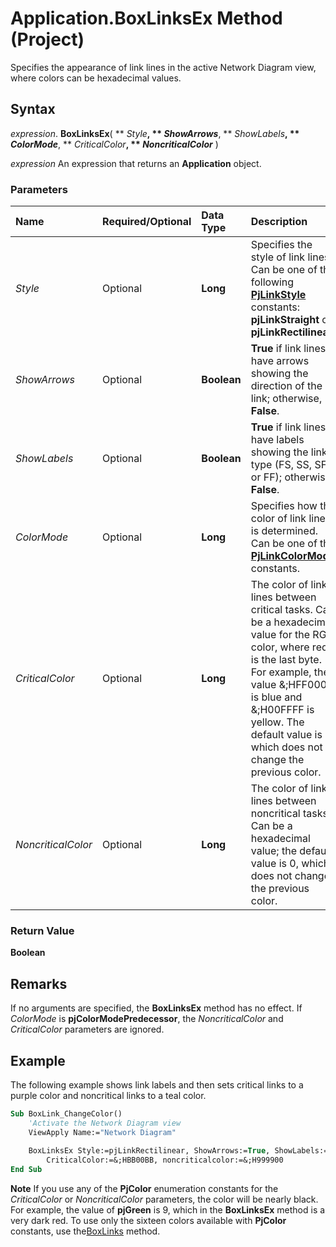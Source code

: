 
# Application.BoxLinksEx Method (Project)

Specifies the appearance of link lines in the active Network Diagram view, where colors can be hexadecimal values.


## Syntax

 _expression_. **BoxLinksEx**( ** _Style_**, ** _ShowArrows_**, ** _ShowLabels_**, ** _ColorMode_**, ** _CriticalColor_**, ** _NoncriticalColor_** )

 _expression_ An expression that returns an **Application** object.


### Parameters



|**Name**|**Required/Optional**|**Data Type**|**Description**|
|:-----|:-----|:-----|:-----|
| _Style_|Optional|**Long**|Specifies the style of link lines. Can be one of the following  **[PjLinkStyle](af857137-eebc-a8cf-64b9-caee1becd231.md)** constants: **pjLinkStraight** or **pjLinkRectilinear**.|
| _ShowArrows_|Optional|**Boolean**|**True** if link lines have arrows showing the direction of the link; otherwise, **False**.|
| _ShowLabels_|Optional|**Boolean**|**True** if link lines have labels showing the link type (FS, SS, SF, or FF); otherwise, **False**.|
| _ColorMode_|Optional|**Long**|Specifies how the color of link lines is determined. Can be one of the  **[PjLinkColorMode](a280af4f-a540-cb5b-f4c8-1910c9f1b4bd.md)** constants.|
| _CriticalColor_|Optional|**Long**|The color of link lines between critical tasks. Can be a hexadecimal value for the RGB color, where red is the last byte. For example, the value &;HFF0000 is blue and &;H00FFFF is yellow. The default value is 0, which does not change the previous color.|
| _NoncriticalColor_|Optional|**Long**| The color of link lines between noncritical tasks. Can be a hexadecimal value; the default value is 0, which does not change the previous color.|

### Return Value

 **Boolean**


## Remarks

If no arguments are specified, the  **BoxLinksEx** method has no effect. If _ColorMode_ is **pjColorModePredecessor**, the _NoncriticalColor_ and _CriticalColor_ parameters are ignored.


## Example

The following example shows link labels and then sets critical links to a purple color and noncritical links to a teal color.


```vb
Sub BoxLink_ChangeColor() 
    'Activate the Network Diagram view 
    ViewApply Name:="Network Diagram" 
 
    BoxLinksEx Style:=pjLinkRectilinear, ShowArrows:=True, ShowLabels:=True, ColorMode:=pjColorModeCustom, _ 
        CriticalColor:=&;HBB00BB, noncriticalcolor:=&;H999900 
End Sub
```


 **Note**  If you use any of the  **PjColor** enumeration constants for the _CriticalColor_ or _NoncriticalColor_ parameters, the color will be nearly black. For example, the value of **pjGreen** is 9, which in the **BoxLinksEx** method is a very dark red. To use only the sixteen colors available with **PjColor** constants, use the[BoxLinks](da12c972-9647-9e1f-2909-1e0a18aff32b.md) method.

